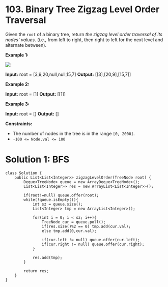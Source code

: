 # 103. Binary Tree Zigzag Level Order Traversal
Given the  `root`  of a binary tree, return  _the zigzag level order traversal of its nodes' values_. (i.e., from left to right, then right to left for the next level and alternate between).

**Example 1:**

![](https://assets.leetcode.com/uploads/2021/02/19/tree1.jpg)

**Input:** root = [3,9,20,null,null,15,7]
**Output:** [[3],[20,9],[15,7]]

**Example 2:**

**Input:** root = [1]
**Output:** [[1]]

**Example 3:**

**Input:** root = []
**Output:** []

**Constraints:**

-   The number of nodes in the tree is in the range  `[0, 2000]`.
-   `-100 <= Node.val <= 100`

# Solution 1: BFS
```
class Solution {
    public List<List<Integer>> zigzagLevelOrder(TreeNode root) {
        Deque<TreeNode> queue = new ArrayDeque<TreeNode>();
        List<List<Integer>> res = new ArrayList<List<Integer>>();
        
        if(root!=null) queue.offer(root);
        while(!queue.isEmpty()){
            int sz = queue.size();
            List<Integer> tmp = new ArrayList<Integer>();
            
            for(int i = 0; i < sz; i++){
                TreeNode cur = queue.poll();
                if(res.size()%2 == 0) tmp.add(cur.val);
                else tmp.add(0,cur.val);
                
                if(cur.left != null) queue.offer(cur.left);
                if(cur.right != null) queue.offer(cur.right);
            }
            
            res.add(tmp);
        }
        
        return res;
    }
}
```